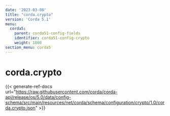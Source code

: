```yaml
---
date: '2023-03-08'
title: "corda.crypto"
version: 'Corda 5.1'
menu:
  corda5:
    parent: corda51-config-fields
    identifier: corda51-config-crypto
    weight: 1000
section_menu: corda5
---
```

# corda.crypto
{{< generate-ref-docs url="https://raw.githubusercontent.com/corda/corda-api/release/os/5.0/data/config-schema/src/main/resources/net/corda/schema/configuration/crypto/1.0/corda.crypto.json" >}}